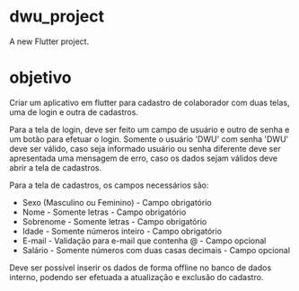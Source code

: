 # dwu_project

A new Flutter project.

# objetivo

Criar um aplicativo em flutter para cadastro de colaborador com duas telas, uma de login e outra de cadastros.

Para a tela de login, deve ser feito um campo de usuário e outro de senha e um botão para efetuar o login.
Somente o usuário 'DWU' com senha 'DWU' deve ser válido, caso seja informado usuário ou senha diferente deve ser apresentada uma mensagem de erro, caso os dados sejam válidos deve abrir a tela de cadastros.

Para a tela de cadastros, os campos necessários são:
- Sexo (Masculino ou Feminino) - Campo obrigatório
- Nome - Somente letras - Campo obrigatório
- Sobrenome - Somente letras  - Campo obrigatório 
- Idade - Somente números inteiro - Campo obrigatório   
- E-mail - Validação para e-mail que contenha @ - Campo opcional
- Salário - Somente números com duas casas decimais - Campo opcional

Deve ser possível inserir os dados de forma offline no banco de dados interno, podendo ser efetuada a atualização e exclusão do cadastro.
